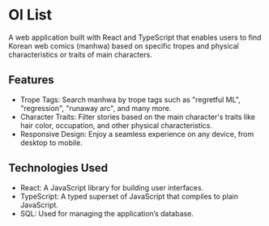 # OI List

A web application built with React and TypeScript that enables users to find Korean web comics (manhwa) based on specific tropes and physical characteristics or traits of main characters.

## Features

- Trope Tags: Search manhwa by trope tags such as "regretful ML", "regression", "runaway arc", and many more.
- Character Traits: Filter stories based on the main character's traits like hair color, occupation, and other physical characteristics.
- Responsive Design: Enjoy a seamless experience on any device, from desktop to mobile.

## Technologies Used

- React: A JavaScript library for building user interfaces.
- TypeScript: A typed superset of JavaScript that compiles to plain JavaScript.
- SQL: Used for managing the application’s database.
